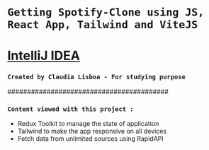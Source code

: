 

# `Getting Spotify-Clone using JS, React App, Tailwind and ViteJS `

# [IntelliJ IDEA](https://www.jetbrains.com/idea/)

### `Created by Claudia Lisboa - For studying purpose` 


#########################################

### `Content viewed with this project :`

- Redux Toolkit to manage the state of application
- Tailwind to make the app responsive on all devices
- Fetch data from unlimited sources using RapidAPI
